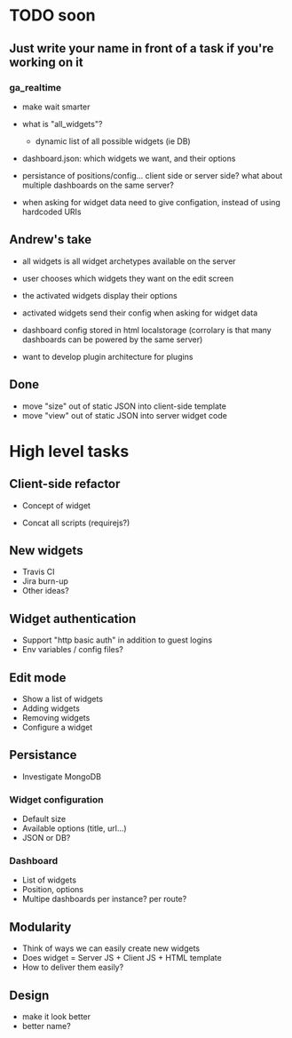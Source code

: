 # TODO soon
## Just write your name in front of a task if you're working on it

### ga_realtime
- make wait smarter

- what is "all_widgets"?
    * dynamic list of all possible widgets (ie DB)
- dashboard.json: which widgets we want, and their options
- persistance of positions/config...
    client side or server side?
    what about multiple dashboards on the same server?
- when asking for widget data
    need to give configation, instead of using hardcoded URIs

## Andrew's take
- all widgets is all widget archetypes available on the server
- user chooses which widgets they want on the edit screen
- the activated widgets display their options
- activated widgets send their config when asking for widget data
- dashboard config stored in html localstorage (corrolary is that many dashboards can be powered by the same server)

- want to develop plugin architecture for plugins

## Done
- move "size" out of static JSON into client-side template
- move "view" out of static JSON into server widget code


# High level tasks


## Client-side refactor

- Concept of widget

- Concat all scripts (requirejs?)

## New widgets

- Travis CI
- Jira burn-up
- Other ideas?

## Widget authentication

- Support "http basic auth" in addition to guest logins
- Env variables / config files?

## Edit mode

- Show a list of widgets
- Adding widgets
- Removing widgets
- Configure a widget

## Persistance

- Investigate MongoDB

### Widget configuration

- Default size
- Available options (title, url...)
- JSON or DB?

### Dashboard

- List of widgets
- Position, options
- Multipe dashboards
    per instance? per route?

## Modularity

- Think of ways we can easily create new widgets
- Does widget = Server JS + Client JS + HTML template
- How to deliver them easily?

## Design

- make it look better
- better name?
